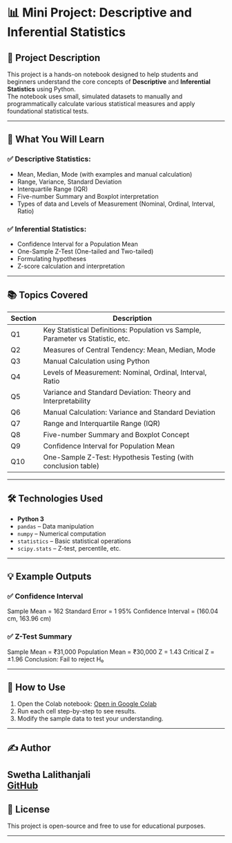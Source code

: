 # 📊 Mini Project: Descriptive and Inferential Statistics

## 📁 Project Description

This project is a hands-on notebook designed to help students and beginners understand the core concepts of **Descriptive** and **Inferential Statistics** using Python.  
The notebook uses small, simulated datasets to manually and programmatically calculate various statistical measures and apply foundational statistical tests.

---

## 🧠 What You Will Learn

### ✅ Descriptive Statistics:
- Mean, Median, Mode (with examples and manual calculation)
- Range, Variance, Standard Deviation
- Interquartile Range (IQR)
- Five-number Summary and Boxplot interpretation
- Types of data and Levels of Measurement (Nominal, Ordinal, Interval, Ratio)

### ✅ Inferential Statistics:
- Confidence Interval for a Population Mean
- One-Sample Z-Test (One-tailed and Two-tailed)
- Formulating hypotheses
- Z-score calculation and interpretation

---

## 📚 Topics Covered

| Section | Description |
|--------|-------------|
| Q1     | Key Statistical Definitions: Population vs Sample, Parameter vs Statistic, etc. |
| Q2     | Measures of Central Tendency: Mean, Median, Mode |
| Q3     | Manual Calculation using Python |
| Q4     | Levels of Measurement: Nominal, Ordinal, Interval, Ratio |
| Q5     | Variance and Standard Deviation: Theory and Interpretability |
| Q6     | Manual Calculation: Variance and Standard Deviation |
| Q7     | Range and Interquartile Range (IQR) |
| Q8     | Five-number Summary and Boxplot Concept |
| Q9     | Confidence Interval for Population Mean |
| Q10    | One-Sample Z-Test: Hypothesis Testing (with conclusion table) |

---

## 🛠️ Technologies Used

- **Python 3**
- `pandas` – Data manipulation  
- `numpy` – Numerical computation  
- `statistics` – Basic statistical operations  
- `scipy.stats` – Z-test, percentile, etc.

---

## 💡 Example Outputs

### ✅ Confidence Interval
Sample Mean = 162
Standard Error = 1
95% Confidence Interval = (160.04 cm, 163.96 cm)


### ✅ Z-Test Summary
Sample Mean = ₹31,000
Population Mean = ₹30,000
Z = 1.43
Critical Z = ±1.96
Conclusion: Fail to reject H₀


---

## 📂 How to Use

1. Open the Colab notebook: [Open in Google Colab](https://colab.research.google.com/)
2. Run each cell step-by-step to see results.
3. Modify the sample data to test your understanding.

---

## ✍️ Author

**Swetha Lalithanjali**  
[GitHub](https://github.com/swethanjali24)
---

## 📃 License

This project is open-source and free to use for educational purposes.

---









